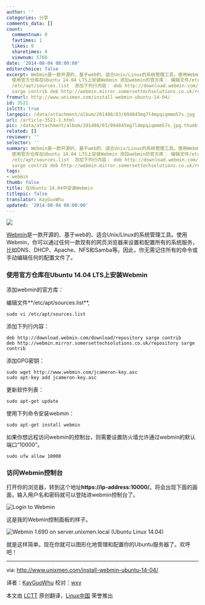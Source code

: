 ```yaml
---
author: ''
categories: 分享
comments_data: []
count:
  commentnum: 0
  favtimes: 1
  likes: 0
  sharetimes: 0
  viewnum: 5766
date: '2014-08-04 08:00:00'
editorchoice: false
excerpt: Webmin是一款开源的、基于web的、适合Unix/Linux的系统管理工具。使用Webmin，你可以通过任何一款现有的网页浏览器来设置和配置所有的系统服务，比如DNS、DHCP、Apache、NFS和Samba等。因此，你无需记住所有的命令或手动编辑任何的配置文件了。
  使用官方仓库在Ubuntu 14.04 LTS上安装Webmin 添加webmin的官方库： 编辑文件/etc/apt/sources.list, sudo vi
  /etc/apt/sources.list  添加下列行内容： deb http://download.webmin.com/download/repository
  sarge contrib deb http://webmin.mirror.somersettechsolutions.co.uk/repository s
fromurl: http://www.unixmen.com/install-webmin-ubuntu-14-04/
id: 3521
islctt: true
largepic: /data/attachment/album/201408/03/094845mg7l4mpqiqmmm57s.jpg
url: /article-3521-1.html
pic: /data/attachment/album/201408/03/094845mg7l4mpqiqmmm57s.jpg.thumb.jpg
related: []
reviewer: ''
selector: ''
summary: Webmin是一款开源的、基于web的、适合Unix/Linux的系统管理工具。使用Webmin，你可以通过任何一款现有的网页浏览器来设置和配置所有的系统服务，比如DNS、DHCP、Apache、NFS和Samba等。因此，你无需记住所有的命令或手动编辑任何的配置文件了。
  使用官方仓库在Ubuntu 14.04 LTS上安装Webmin 添加webmin的官方库： 编辑文件/etc/apt/sources.list, sudo vi
  /etc/apt/sources.list  添加下列行内容： deb http://download.webmin.com/download/repository
  sarge contrib deb http://webmin.mirror.somersettechsolutions.co.uk/repository s
tags:
- webmin
thumb: false
title: 在Ubuntu 14.04中安装Webmin
titlepic: false
translator: KayGuoWhu
updated: '2014-08-04 08:00:00'
---
```


![](/data/attachment/album/201408/03/094845mg7l4mpqiqmmm57s.jpg)


[Webmin](http://www.webmin.com/)是一款开源的、基于web的、适合Unix/Linux的系统管理工具。使用Webmin，你可以通过任何一款现有的网页浏览器来设置和配置所有的系统服务，比如DNS、DHCP、Apache、NFS和Samba等。因此，你无需记住所有的命令或手动编辑任何的配置文件了。


### 使用官方仓库在Ubuntu 14.04 LTS上安装Webmin


添加webmin的官方库：


编辑文件**/etc/apt/sources.list**,



```
sudo vi /etc/apt/sources.list

```

添加下列行内容：



```
deb http://download.webmin.com/download/repository sarge contrib
deb http://webmin.mirror.somersettechsolutions.co.uk/repository sarge contrib

```

添加GPG密钥：



```
sudo wget http://www.webmin.com/jcameron-key.asc
sudo apt-key add jcameron-key.asc

```

更新软件列表：



```
sudo apt-get update

```

使用下列命令安装webmin：



```
sudo apt-get install webmin

```

如果你想远程访问webmin的控制台，则需要设置防火墙允许通过webmin的默认端口“10000”。



```
sudo ufw allow 10000

```

### 访问Webmin控制台


打开你的浏览器，转到这个地址**https://ip-address:10000/**。将会出现下面的画面，输入用户名和密码就可以登陆进webmin控制台了。


![Login to Webmin](/data/attachment/album/201408/03/094847nvoo88vlvl94h4lv.png)


这是我的Webmin控制面板的样子。


![Webmin 1.690 on server.unixmen.local (Ubuntu Linux 14.04)](/data/attachment/album/201408/03/094848yputqcptouctpcp2.png)


就是这样简单。现在你就可以图形化地管理和配置你的Ubuntu服务器了。欢呼吧！




---


via: <http://www.unixmen.com/install-webmin-ubuntu-14-04/>


译者：[KayGuoWhu](https://github.com/KayGuoWhu) 校对：[wxy](https://github.com/wxy)


本文由 [LCTT](https://github.com/LCTT/TranslateProject) 原创翻译，[Linux中国](http://linux.cn/) 荣誉推出